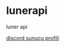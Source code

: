 # lunerapi
luner api

<a href="https://lbusiedcake7945.github.io/lunerapi/discord-sunucu-profil.html?sunucuadi=luner">discord sunucu profili</a>
